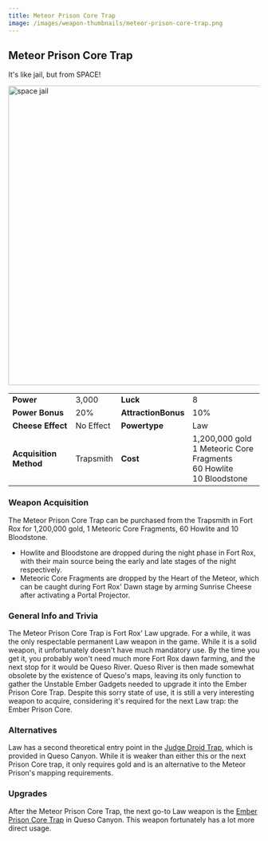 ```yaml
---
title: Meteor Prison Core Trap
image: /images/weapon-thumbnails/meteor-prison-core-trap.png
---
```


## Meteor Prison Core Trap

It's like jail, but from SPACE!

<img src="/assets/images/weapons/mpct.png" alt="space jail" width="600">

|                        |           |                     |                                                                                  |
| ---------------------- | --------- | ------------------- | -------------------------------------------------------------------------------- |
| **Power**              | 3,000     | **Luck**            | 8                                                                                |
| **Power Bonus**        | 20%       | **AttractionBonus** | 10%                                                                              |
| **Cheese Effect**      | No Effect | **Powertype**       | Law                                                                              |
| **Acquisition Method** | Trapsmith | **Cost**            | 1,200,000 gold <br> 1 Meteoric Core Fragments <br> 60 Howlite <br> 10 Bloodstone |

### Weapon Acquisition

The Meteor Prison Core Trap can be purchased from the Trapsmith in Fort Rox for 1,200,000 gold, 1 Meteoric Core Fragments, 60 Howlite and 10 Bloodstone.

- Howlite and Bloodstone are dropped during the night phase in Fort Rox, with their main source being the early and late stages of the night respectively.
- Meteoric Core Fragments are dropped by the Heart of the Meteor, which can be caught during Fort Rox' Dawn stage by arming Sunrise Cheese after activating a Portal Projector.

### General Info and Trivia

The Meteor Prison Core Trap is Fort Rox' Law upgrade. For a while, it was the only respectable permanent Law weapon in the game. While it is a solid weapon, it unfortunately doesn't have much mandatory use. By the time you get it, you probably won't need much more Fort Rox dawn farming, and the next stop for it would be Queso River. Queso River is then made somewhat obsolete by the existence of Queso's maps, leaving its only function to gather the Unstable Ember Gadgets needed to upgrade it into the Ember Prison Core Trap. Despite this sorry state of use, it is still a very interesting weapon to acquire, considering it's required for the next Law trap: the Ember Prison Core.

### Alternatives

Law has a second theoretical entry point in the [Judge Droid Trap](/weapons/law/jdt), which is provided in Queso Canyon. While it is weaker than either this or the next Prison Core trap, it only requires gold and is an alternative to the Meteor Prison's mapping requirements.

### Upgrades

After the Meteor Prison Core Trap, the next go-to Law weapon is the [Ember Prison Core Trap](/weapons/law/epct) in Queso Canyon. This weapon fortunately has a lot more direct usage.
